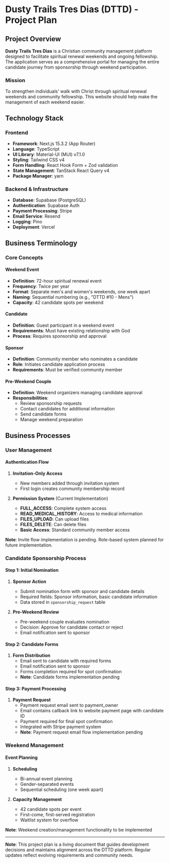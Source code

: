 # Dusty Trails Tres Dias (DTTD) - Project Plan

## Project Overview

**Dusty Trails Tres Dias** is a Christian community management platform designed to facilitate spiritual renewal weekends and ongoing fellowship. The application serves as a comprehensive portal for managing the entire candidate journey from sponsorship through weekend participation.

### Mission

To strengthen individuals' walk with Christ through spiritual renewal weekends and community fellowship. This website should help make the management of each weekend easier.

## Technology Stack

### Frontend

- **Framework**: Next.js 15.3.2 (App Router)
- **Language**: TypeScript
- **UI Library**: Material-UI (MUI) v7.1.0
- **Styling**: Tailwind CSS v4
- **Form Handling**: React Hook Form + Zod validation
- **State Management**: TanStack React Query v4
- **Package Manager**: yarn

### Backend & Infrastructure

- **Database**: Supabase (PostgreSQL)
- **Authentication**: Supabase Auth
- **Payment Processing**: Stripe
- **Email Service**: Resend
- **Logging**: Pino
- **Deployment**: Vercel

## Business Terminology

### Core Concepts

#### Weekend Event

- **Definition**: 72-hour spiritual renewal event
- **Frequency**: Twice per year
- **Format**: Separate men's and women's weekends, one week apart
- **Naming**: Sequential numbering (e.g., "DTTD #10 - Mens")
- **Capacity**: 42 candidate spots per weekend

#### Candidate

- **Definition**: Guest participant in a weekend event
- **Requirements**: Must have existing relationship with God
- **Process**: Requires sponsorship and approval

#### Sponsor

- **Definition**: Community member who nominates a candidate
- **Role**: Initiates candidate application process
- **Requirements**: Must be verified community member

#### Pre-Weekend Couple

- **Definition**: Weekend organizers managing candidate approval
- **Responsibilities**:
  - Review sponsorship requests
  - Contact candidates for additional information
  - Send candidate forms
  - Manage weekend preparation

## Business Processes

### User Management

#### Authentication Flow

1. **Invitation-Only Access**

   - New members added through invitation system
   - First login creates community membership record

2. **Permission System** (Current Implementation)
   - **FULL_ACCESS**: Complete system access
   - **READ_MEDICAL_HISTORY**: Access to medical information
   - **FILES_UPLOAD**: Can upload files
   - **FILES_DELETE**: Can delete files
   - **Basic Access**: Standard community member access

**Note**: Invite flow implementation is pending. Role-based system planned for future implementation.

### Candidate Sponsorship Process

#### Step 1: Initial Nomination

1. **Sponsor Action**

   - Submit nomination form with sponsor and candidate details
   - Required fields: Sponsor information, basic candidate information
   - Data stored in `sponsorship_request` table

2. **Pre-Weekend Review**
   - Pre-weekend couple evaluates nomination
   - Decision: Approve for candidate contact or reject
   - Email notification sent to sponsor

#### Step 2: Candidate Forms

1. **Form Distribution**
   - Email sent to candidate with required forms
   - Email notification sent to sponsor
   - Forms completion required for spot confirmation
   - **Note**: Candidate forms implementation pending

#### Step 3: Payment Processing

1. **Payment Request**
   - Payment request email sent to payment_owner
   - Email contains callback link to website payment page with candidate ID
   - Payment required for final spot confirmation
   - Integrated with Stripe payment system
   - **Note**: Payment request email flow implementation pending

### Weekend Management

#### Event Planning

1. **Scheduling**

   - Bi-annual event planning
   - Gender-separated events
   - Sequential scheduling (one week apart)

2. **Capacity Management**
   - 42 candidate spots per event
   - First-come, first-served registration
   - Waitlist system for overflow

**Note**: Weekend creation/management functionality to be implemented

---

**Note**: This project plan is a living document that guides development decisions and maintains alignment across the DTTD platform. Regular updates reflect evolving requirements and community needs.
